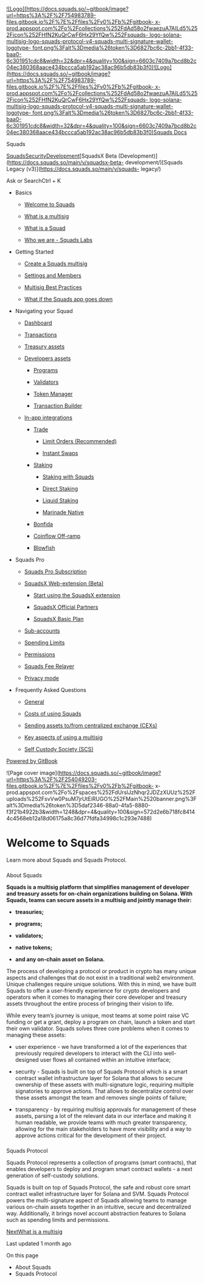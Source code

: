 [![Logo](https://docs.squads.so/~gitbook/image?url=https%3A%2F%2F754983789-files.gitbook.io%2F%7E%2Ffiles%2Fv0%2Fb%2Fgitbook-
x-
prod.appspot.com%2Fo%2Fcollections%252FdAd58o2fwaezuA7AILd5%252Ficon%252FHfN2KuQrCwF6Hx29YfQw%252Fsquads-
logo-solana-multisig-logo-squads-protocol-v4-squads-multi-signature-wallet-
logotype-
font.png%3Falt%3Dmedia%26token%3D6827bc6c-2bb1-4f33-baa0-6c301951cdc8&width=32&dpr=4&quality=100&sign=6603c7409a7bcd8b2c04ec380368aace434bccca5ab192ac38ac96b5db83b3f0)![Logo](https://docs.squads.so/~gitbook/image?url=https%3A%2F%2F754983789-files.gitbook.io%2F%7E%2Ffiles%2Fv0%2Fb%2Fgitbook-
x-
prod.appspot.com%2Fo%2Fcollections%252FdAd58o2fwaezuA7AILd5%252Ficon%252FHfN2KuQrCwF6Hx29YfQw%252Fsquads-
logo-solana-multisig-logo-squads-protocol-v4-squads-multi-signature-wallet-
logotype-
font.png%3Falt%3Dmedia%26token%3D6827bc6c-2bb1-4f33-baa0-6c301951cdc8&width=32&dpr=4&quality=100&sign=6603c7409a7bcd8b2c04ec380368aace434bccca5ab192ac38ac96b5db83b3f0)Squads
Docs](/main)

Squads

[Squads](https://docs.squads.so/main/)[Security](https://docs.squads.so/main/v/security/)[Development](https://docs.squads.so/main/v/development/)[SquadsX
Beta (Development)](https://docs.squads.so/main/v/squadsx-beta-
development/)[Squads Legacy (v3)](https://docs.squads.so/main/v/squads-
legacy/)

Ask or SearchCtrl \+ K

  * Basics

    * [Welcome to Squads](/main)

    * [What is a multisig](/main/basics/what-is-a-multisig)

    * [What is a Squad](/main/basics/what-is-a-squad)

    * [Who we are - Squads Labs](/main/basics/who-we-are-squads-labs)

  * Getting Started

    * [Create a Squads multisig](/main/getting-started/create-a-squads-multisig)

    * [Settings and Members](/main/getting-started/settings-and-members)

    * [Multisig Best Practices](/main/getting-started/multisig-best-practices)

    * [What if the Squads app goes down](/main/getting-started/what-if-the-squads-app-goes-down)

  * Navigating your Squad

    * [Dashboard](/main/navigating-your-squad/dashboard)

    * [Transactions](/main/navigating-your-squad/transactions)

    * [Treasury assets](/main/navigating-your-squad/treasury-assets)

    * [Developers assets](/main/navigating-your-squad/developers-assets)

      * [Programs](/main/navigating-your-squad/developers-assets/programs)

      * [Validators](/main/navigating-your-squad/developers-assets/validators)

      * [Token Manager](/main/navigating-your-squad/developers-assets/token-manager)

      * [Transaction Builder](/main/navigating-your-squad/developers-assets/transaction-builder)

    * [In-app integrations](/main/navigating-your-squad/in-app-integrations)

      * [Trade](/main/navigating-your-squad/in-app-integrations/trade)

        * [Limit Orders (Recommended)](/main/navigating-your-squad/in-app-integrations/trade/limit-orders-recommended)

        * [Instant Swaps](/main/navigating-your-squad/in-app-integrations/trade/instant-swaps)

      * [Staking](/main/navigating-your-squad/in-app-integrations/staking)

        * [Staking with Squads](/main/navigating-your-squad/in-app-integrations/staking/staking-with-squads)

        * [Direct Staking](/main/navigating-your-squad/in-app-integrations/staking/direct-staking)

        * [Liquid Staking](/main/navigating-your-squad/in-app-integrations/staking/liquid-staking)

        * [Marinade Native](/main/navigating-your-squad/in-app-integrations/staking/marinade-native)

      * [Bonfida](/main/navigating-your-squad/in-app-integrations/bonfida)

      * [Coinflow Off-ramp](/main/navigating-your-squad/in-app-integrations/coinflow-off-ramp)

      * [Blowfish](/main/navigating-your-squad/in-app-integrations/blowfish)

  * Squads Pro

    * [Squads Pro Subscription](/main/squads-pro/squads-pro-subscription)

    * [SquadsX Web-extension (Beta)](/main/squads-pro/squadsx-web-extension-beta)

      * [Start using the SquadsX extension](/main/squads-pro/squadsx-web-extension-beta/start-using-the-squadsx-extension)

      * [SquadsX Official Partners](/main/squads-pro/squadsx-web-extension-beta/squadsx-official-partners)

      * [SquadsX Basic Plan](/main/squads-pro/squadsx-web-extension-beta/squadsx-basic-plan)

    * [Sub-accounts](/main/squads-pro/sub-accounts)

    * [Spending Limits](/main/squads-pro/spending-limits)

    * [Permissions](/main/squads-pro/permissions)

    * [Squads Fee Relayer](/main/squads-pro/squads-fee-relayer)

    * [Privacy mode](/main/squads-pro/privacy-mode)

  * Frequently Asked Questions

    * [General](/main/frequently-asked-questions/general)

    * [Costs of using Squads](/main/frequently-asked-questions/costs-of-using-squads)

    * [Sending assets to/from centralized exchange (CEXs)](/main/frequently-asked-questions/sending-assets-to-from-centralized-exchange-cexs)

    * [Key aspects of using a multisig](/main/frequently-asked-questions/key-aspects-of-using-a-multisig)

    * [Self Custody Society (SCS)](/main/frequently-asked-questions/self-custody-society-scs)

[Powered by
GitBook](https://www.gitbook.com/?utm_source=content&utm_medium=trademark&utm_campaign=dUrslJzNhqr2JDZzXUUz)

![Page cover
image](https://docs.squads.so/~gitbook/image?url=https%3A%2F%2F254049203-files.gitbook.io%2F%7E%2Ffiles%2Fv0%2Fb%2Fgitbook-
x-
prod.appspot.com%2Fo%2Fspaces%252FdUrslJzNhqr2JDZzXUUz%252Fuploads%252FsvVw0PsuM7jrUtEiRUGO%252FMain%2520banner.png%3Falt%3Dmedia%26token%3D5daf2346-88a0-4fa5-8880-f3f21b4922b3&width=1248&dpr=4&quality=100&sign=572d2e6b718fc84144c4568eb12a18d06175a8c36d77fdfa34998c1c293e7488)

# Welcome to Squads

Learn more about Squads and Squads Protocol.

###

About Squads

**Squads is a multisig platform that simplifies management of developer and
treasury assets for on-chain organizations building on Solana. With Squads,
teams can secure assets in a multisig and jointly manage their:**

  * **treasuries;**

  * **programs;**

  * **validators;**

  * **native tokens;**

  * **and any on-chain asset on Solana.**

The process of developing a protocol or product in crypto has many unique
aspects and challenges that do not exist in a traditional web2 environment.
Unique challenges require unique solutions. With this in mind, we have built
Squads to offer a user-friendly experience for crypto developers and operators
when it comes to managing their core developer and treasury assets throughout
the entire process of bringing their vision to life.

While every team’s journey is unique, most teams at some point raise VC
funding or get a grant, deploy a program on chain, launch a token and start
their own validator. Squads solves three core problems when it comes to
managing these assets:

  * user experience - we have transformed a lot of the experiences that previously required developers to interact with the CLI into well-designed user flows all contained within an intuitive interface;

  * security - Squads is built on top of Squads Protocol which is a smart contract wallet infrastructure layer for Solana that allows to secure ownership of these assets with multi-signature logic, requiring multiple signatories to approve actions. That allows to decentralize control over these assets amongst the team and removes single points of failure;

  * transparency - by requiring multisig approvals for management of these assets, parsing a lot of the relevant data in our interface and making it human readable, we provide teams with much greater transparency, allowing for the main stakeholders to have more visibility and a way to approve actions critical for the development of their project.

###

Squads Protocol

Squads Protocol represents a collection of programs (smart contracts), that
enables developers to deploy and program smart contract wallets - a next
generation of self-custody solutions.

Squads is built on top of Squads Protocol, the safe and robust core smart
contract wallet infrastructure layer for Solana and SVM. Squads Protocol
powers the multi-signature aspect of Squads allowing teams to manage various
on-chain assets together in an intuitive, secure and decentralized way.
Additionally, it brings novel account abstraction features to Solana such as
spending limits and permissions.

[NextWhat is a multisig](/main/basics/what-is-a-multisig)

Last updated 1 month ago

On this page

  * About Squads
  * Squads Protocol

